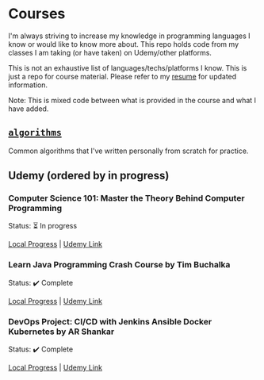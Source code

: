 # Courses
I'm always striving to increase my knowledge in programming languages I know or would like to know more about. This repo holds code from my classes I am taking (or have taken) on Udemy/other platforms.

This is not an exhaustive list of languages/techs/platforms I know. This is just a repo for course material. Please refer to my [resume](Hall_Resume_Software_Engineer.pdf) for updated information. 

Note: This is mixed code between what is provided in the course and what I have added.

## [`algorithms`](https://github.com/halltristanj/courses_and_education/tree/master/algorithms)
Common algorithms that I've written personally from scratch for practice.

## Udemy (ordered by in progress)
### Computer Science 101: Master the Theory Behind Computer Programming
Status: :hourglass_flowing_sand: In progress

[Local Progress](https://github.com/halltristanj/courses_and_education/tree/master/udemy/computer_science_101_master_the_theory_behind_programming) | [Udemy Link](https://cisco.udemy.com/course/computer-science-101-master-the-theory-behind-programming/)

### Learn Java Programming Crash Course by Tim Buchalka
Status: :heavy_check_mark: Complete

[Local Progress](https://github.com/halltristanj/courses_and_education/tree/master/udemy/learn_java_programming_crash_course) | [Udemy Link](https://cisco.udemy.com/course/learn-java-programming-crash-course/)

### DevOps Project: CI/CD with Jenkins Ansible Docker Kubernetes by AR Shankar 
Status: :heavy_check_mark: Complete

[Local Progress](https://github.com/halltristanj/courses_and_education/tree/master/udemy/devops_project_cicd_with_jenkins_ansible_docker_k8s) | [Udemy Link](https://cisco.udemy.com/course/valaxy-devops/)
